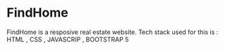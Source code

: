 # FindHome
FindHome is a resposive real estate website.
Tech stack used for this is : HTML , CSS , JAVASCRIP , BOOTSTRAP 5
